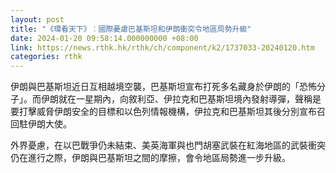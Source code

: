 ```yaml
---
layout: post
title: "《環看天下》︰國際憂慮巴基斯坦和伊朗衝突令地區局勢升級"
date: 2024-01-20 09:58:14.000000000 +08:00
link: https://news.rthk.hk/rthk/ch/component/k2/1737033-20240120.htm
categories: rthk
---
```


伊朗與巴基斯坦近日互相越境空襲，巴基斯坦宣布打死多名藏身於伊朗的「恐怖分子」。而伊朗就在一星期內，向敘利亞、伊拉克和巴基斯坦境內發射導彈，聲稱是要打擊威脅伊朗安全的目標和以色列情報機構，伊拉克和巴基斯坦其後分別宣布召回駐伊朗大使。

外界憂慮，在以巴戰爭仍未結束、美英海軍與也門胡塞武裝在紅海地區的武裝衝突仍在進行之際，伊朗與巴基斯坦之間的摩擦，會令地區局勢進一步升級。

